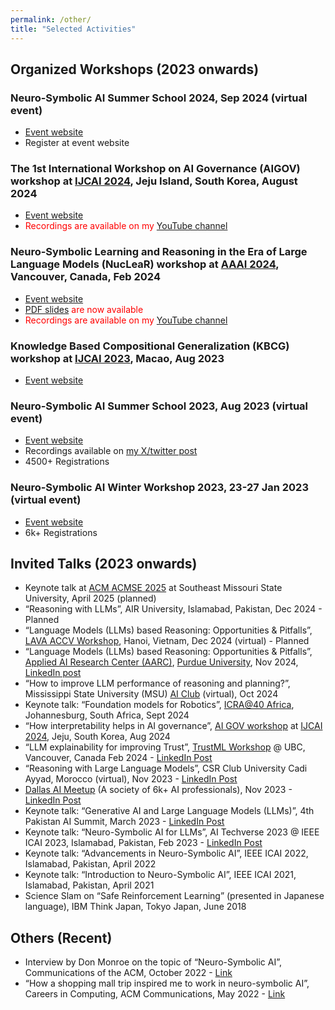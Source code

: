 ```yaml
---
permalink: /other/
title: "Selected Activities"
---
```


## Organized Workshops (2023 onwards)

### Neuro-Symbolic AI Summer School 2024, Sep 2024 (virtual event)
   - [Event website](https://neurosymbolic.github.io/nsss2024/index.html)
   - Register at event website

### The 1st International Workshop on AI Governance (AIGOV) workshop at [IJCAI 2024](https://aigovernance.github.io/), Jeju Island, South Korea, August 2024 
   - [Event website](https://aigovernance.github.io/)
   - <span style="color: red;">Recordings are available on my [YouTube channel](https://www.youtube.com/watch?v=38QwFDEfrEI&list=PLt-aI0fLbqH99t0PNzRnx-ccjIoKagaVk)</span>

### Neuro-Symbolic Learning and Reasoning in the Era of Large Language Models (**NucLeaR**) workshop at [AAAI 2024](https://aaai.org/aaai-conference/), Vancouver, Canada, Feb 2024 
   - [Event website](https://nuclear-workshop.github.io/)
   - <span style="color: red;">[PDF slides](https://github.com/nuclear-workshop/nuclear-workshop.github.io/tree/master/assets/2024_aaai_nuclear_invited_talk_slides) are now available</span>
   - <span style="color: red;">Recordings are available on my [YouTube channel](https://www.youtube.com/watch?v=x8hUBU8qAKQ&list=PLt-aI0fLbqH-W-YIsf5AQ07G616lQzNpC)</span>

### Knowledge Based Compositional Generalization (KBCG) workshop at [IJCAI 2023](https://ijcai-23.org/), Macao, Aug 2023
   - [Event website](https://knowledgeai.github.io/)

### Neuro-Symbolic AI Summer School 2023, Aug 2023 (virtual event)
   - [Event website](https://neurosymbolic.github.io/nsss2023/index.html)
   - Recordings available on [my X/twitter post](https://twitter.com/asimunawar/status/1696850589299229130)
   - 4500+ Registrations

### Neuro-Symbolic AI Winter Workshop 2023, 23-27 Jan 2023 (virtual event)
   - [Event website](https://ibm.github.io/neuro-symbolic-ai/events/ns-workshop2023/)
   - 6k+ Registrations


## Invited Talks (2023 onwards)

- Keynote talk at [ACM ACMSE 2025](https://acmse.net/2025/) at Southeast Missouri State University, April 2025 (planned)
- “Reasoning with LLMs”, AIR University, Islamabad, Pakistan, Dec 2024 - Planned
- “Language Models (LLMs) based Reasoning: Opportunities & Pitfalls”, [LAVA ACCV Workshop](https://lava-workshop.github.io/), Hanoi, Vietnam, Dec 2024 (virtual) - Planned
- “Language Models (LLMs) based Reasoning: Opportunities & Pitfalls”, [Applied AI Research Center (AARC)](https://polytechnic.purdue.edu/aarc), [Purdue University](https://www.purdue.edu/), Nov 2024, [LinkedIn post](https://www.linkedin.com/posts/purdue-aarc_purdue-aarc-seminar-asim-munawar-ibm-watson-activity-7269400859191427072-bK0X?utm_source=share&utm_medium=member_desktop)
- “How to improve LLM performance of reasoning and planning?”, Mississippi State University (MSU) [AI Club](https://www.cse.msstate.edu/studentorg/) (virtual), Oct 2024
- Keynote talk: “Foundation models for Robotics”, [ICRA@40 Africa](https://icra40.ieee.org/icra-2024/icra40-africa/), Johannesburg, South Africa, Sept 2024
- “How interpretability helps in AI governance”, [AI GOV workshop](https://aigovernance.github.io/) at [IJCAI 2024](https://ijcai24.org/), Jeju, South Korea, Aug 2024
- “LLM explainability for improving Trust”, [TrustML Workshop](https://trustml.ubc.ca/events/trustml-workshop-ubc-february-2024) @ UBC, Vancouver, Canada Feb 2024 - [LinkedIn Post](https://www.linkedin.com/feed/update/urn:li:activity:7168458996033470464/)
- “Reasoning with Large Language Models”, CSR Club University Cadi Ayyad, Morocco (virtual), Nov 2023 - [LinkedIn Post](https://www.linkedin.com/posts/csr-club-fps_aiinsights-languagemodels-techtalks-activity-7132790432022843392-rUPk?utm_source=share&utm_medium=member_desktop)
- [Dallas AI Meetup](https://www.meetup.com/dal-ai/) (A society of 6k+ AI professionals), Nov 2023 - [LinkedIn Post](https://www.linkedin.com/feed/update/urn:li:activity:7119812126839291904?utm_source=share&utm_medium=member_desktop)
- Keynote talk: “Generative AI and Large Language Models (LLMs)”, 4th Pakistan AI Summit, March 2023 - [LinkedIn Post](https://www.linkedin.com/feed/update/urn:li:activity:7040555977091223552?utm_source=share&utm_medium=member_desktop)
- Keynote talk: “Neuro-Symbolic AI for LLMs”, AI Techverse 2023 @ IEEE ICAI 2023, Islamabad, Pakistan, Feb 2023 - [LinkedIn Post](https://www.linkedin.com/feed/update/urn:li:activity:7021013459102248960/)
- Keynote talk: “Advancements in Neuro-Symbolic AI”, IEEE ICAI 2022, Islamabad, Pakistan, April 2022
- Keynote talk: “Introduction to Neuro-Symbolic AI”, IEEE ICAI 2021, Islamabad, Pakistan, April 2021
- Science Slam on “Safe Reinforcement Learning” (presented in Japanese language), IBM Think Japan, Tokyo Japan, June 2018

## Others (Recent)

- Interview by Don Monroe on the topic of “Neuro-Symbolic AI”, Communications of the ACM, October 2022 - [Link](https://cacm.acm.org/magazines/2022/10/264844-neurosymbolic-ai/abstract)
- “How a shopping mall trip inspired me to work in neuro-symbolic AI”, Careers in Computing, ACM Communications, May 2022 - [Link](https://cacm.acm.org/magazines/2022/5/260361-how-a-shopping-mall-trip-inspired-me-to-work-in-neuro-symbolic-ai/abstract)
